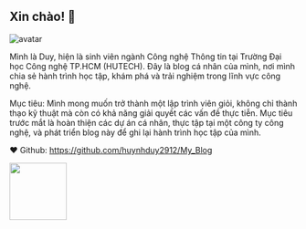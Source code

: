 ## Xin chào! 👋

<img class="avatar" src="https://avataaars.io/?avatarStyle=Circle&topType=ShortHairShortCurly&accessoriesType=Prescription02&hairColor=Black&facialHairType=Blank&clotheType=BlazerShirt&eyeType=Happy&eyebrowType=DefaultNatural&mouthType=Default&skinColor=Pale" alt="avatar">

Mình là Duy, hiện là sinh viên ngành Công nghệ Thông tin tại Trường Đại học Công nghệ TP.HCM (HUTECH). Đây là blog cá nhân của mình, nơi mình chia sẻ hành trình học tập, khám phá và trải nghiệm trong lĩnh vực công nghệ.

Mục tiêu:
Mình mong muốn trở thành một lập trình viên giỏi, không chỉ thành thạo kỹ thuật mà còn có khả năng giải quyết các vấn đề thực tiễn. Mục tiêu trước mắt là hoàn thiện các dự án cá nhân, thực tập tại một công ty công nghệ, và phát triển blog này để ghi lại hành trình học tập của mình. 

❤️ Github: https://github.com/huynhduy2912/My_Blog

[<img src="https://images.squarespace-cdn.com/content/v1/5cf6ec742e677c000119beb3/1559871045027-2XSVXYWSZD9POBO0QOVD/buy-me-a-coffee-button.png" width="100"/>](https://www.buymeacoffee.com/canh)
